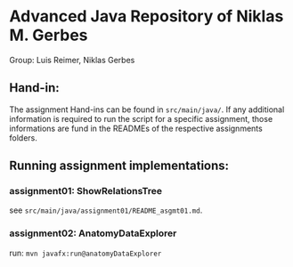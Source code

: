 # Advanced Java Repository of Niklas M. Gerbes
Group: Luis Reimer, Niklas Gerbes

## Hand-in:
The assignment Hand-ins can be found in `src/main/java/`.
If any additional information is required to run the script for a specific assignment, 
those informations are fund in the READMEs of the respective assignments folders.

## Running assignment implementations:

### assignment01: ShowRelationsTree
see `src/main/java/assignment01/README_asgmt01.md`.

### assignment02: AnatomyDataExplorer
run: `mvn javafx:run@anatomyDataExplorer`